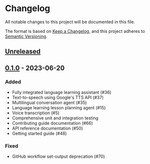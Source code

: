 # Changelog
All notable changes to this project will be documented in this file.

The format is based on [Keep a Changelog](https://keepachangelog.com/en/1.0.0/), and this project adheres to [Semantic Versioning](https://semver.org/spec/v2.0.0.html).

## [Unreleased]

## [0.1.0] - 2023-06-20
### Added
- Fully integrated language learning assistant (#36)
- Text-to-speech using Google's TTS API (#37)
- Multilingual conversation agent (#35)
- Language learning lesson planning agent (#15)
- Voice transcription (#5)
- Comprehensive unit and integration testing
- Contributing guide documentation (#66)
- API reference documentation (#50)
- Getting started guide (#48)

### Fixed
- GitHub workflow set-output deprecation (#70)

[Unreleased]: https://github.com/dagleaves/languageassistant/compare/0.1.0...main
[0.1.0]: https://github.com/dagleaves/languageassistant/tree/0.1.0
